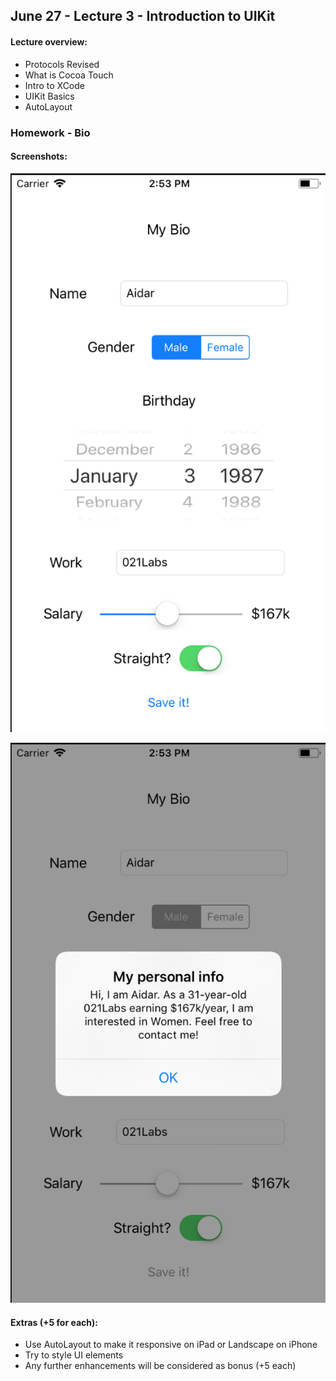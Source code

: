 ## June 27 - Lecture 3 - Introduction to UIKit

#### Lecture overview:

- Protocols Revised
- What is Cocoa Touch
- Intro to XCode
- UIKit Basics
- AutoLayout

### Homework - Bio

#### Screenshots:

![Bio](https://raw.githubusercontent.com/n17r-resources/ios/master/lecture-03/Screenshots/1.png)

![Bio](https://raw.githubusercontent.com/n17r-resources/ios/master/lecture-03/Screenshots/2.png)

#### Extras (+5 for each):

- Use AutoLayout to make it responsive on iPad or Landscape on iPhone
- Try to style UI elements
- Any further enhancements will be considered as bonus (+5 each)
